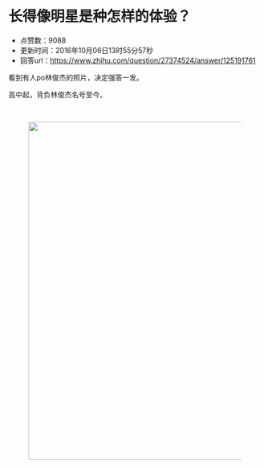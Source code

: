 # 长得像明星是种怎样的体验？
- 点赞数：9088
- 更新时间：2016年10月06日13时55分57秒
- 回答url：https://www.zhihu.com/question/27374524/answer/125191761
<body>
 <p data-pid="riqsaXcK">看到有人po林俊杰的照片，决定强答一发。</p>
 <p data-pid="st5DWrEi">高中起，背负林俊杰名号至今。</p>
 <br>
 <figure>
  <img data-rawwidth="672" data-rawheight="1574" src="https://pic1.zhimg.com/50/9316eba2cb976c080172e81fe5c6e076_720w.jpg?source=1940ef5c" data-original-token="9316eba2cb976c080172e81fe5c6e076" class="origin_image zh-lightbox-thumb" width="672" data-original="https://pic1.zhimg.com/9316eba2cb976c080172e81fe5c6e076_r.jpg?source=1940ef5c">
 </figure>
</body>